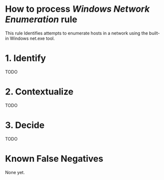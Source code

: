 # How to process *Windows Network Enumeration* rule
This rule Identifies attempts to enumerate hosts in a network using the built-in Windows net.exe tool.

# 1. Identify
TODO

# 2. Contextualize
TODO

# 3. Decide
TODO

# Known False Negatives
None yet.
